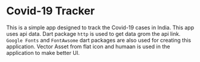 # Covid-19 Tracker

This is a simple app designed to track the Covid-19 cases in India.
This app uses api data.
Dart package `http` is used to get data grom the api link.
`Google Fonts` and `FontAwsome` dart packages are also used for creating this application.
Vector Asset from flat icon and humaan is used in the application to make better UI.
